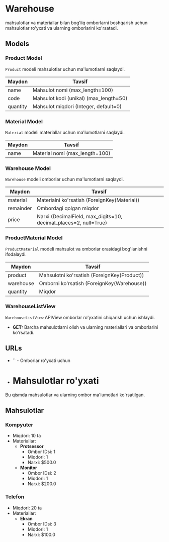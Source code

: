 # Warehouse

mahsulotlar va materiallar bilan bog'liq omborlarni boshqarish uchun mahsulotlar ro'yxati va ularning omborlarini ko'rsatadi.

## Models

### Product Model

`Product` modeli mahsulotlar uchun ma'lumotlarni saqlaydi.

| Maydon | Tavsif |
|--------|--------|
| name   | Mahsulot nomi (max_length=100) |
| code   | Mahsulot kodi (unikal) (max_length=50) |
| quantity | Mahsulot miqdori (Integer, default=0) |

### Material Model

`Material` modeli materiallar uchun ma'lumotlarni saqlaydi.

| Maydon | Tavsif |
|--------|--------|
| name   | Material nomi (max_length=100) |

### Warehouse Model

`Warehouse` modeli omborlar uchun ma'lumotlarni saqlaydi.

| Maydon | Tavsif |
|--------|--------|
| material | Materialni ko'rsatish (ForeignKey(Material)) |
| remainder | Ombordagi qolgan miqdor |
| price | Narxi (DecimalField, max_digits=10, decimal_places=2, null=True) |

### ProductMaterial Model

`ProductMaterial` modeli mahsulot va omborlar orasidagi bog'lanishni ifodalaydi.

| Maydon | Tavsif |
|--------|--------|
| product | Mahsulotni ko'rsatish (ForeignKey(Product)) |
| warehouse | Omborni ko'rsatish (ForeignKey(Warehouse)) |
| quantity | Miqdor |


### WarehouseListView

`WarehouseListView` APIView omborlar ro'yxatini chiqarish uchun ishlaydi.

- **GET:** Barcha mahsulotlarni olish va ularning materiallari va omborlarini ko'rsatadi.

## URLs

- `` - Omborlar ro'yxati uchun

- # Mahsulotlar ro'yxati

Bu qismda mahsulotlar va ularning ombor ma'lumotlari ko'rsatilgan.

## Mahsulotlar

### Kompyuter

- Miqdori: 10 ta
- Materiallar:
  - **Protsessor**
    - Ombor IDsi: 1
    - Miqdori: 1
    - Narxi: $500.0
  - **Monitor**
    - Ombor IDsi: 2
    - Miqdori: 1
    - Narxi: $200.0

### Telefon

- Miqdori: 20 ta
- Materiallar:
  - **Ekran**
    - Ombor IDsi: 3
    - Miqdori: 1
    - Narxi: $100.0

